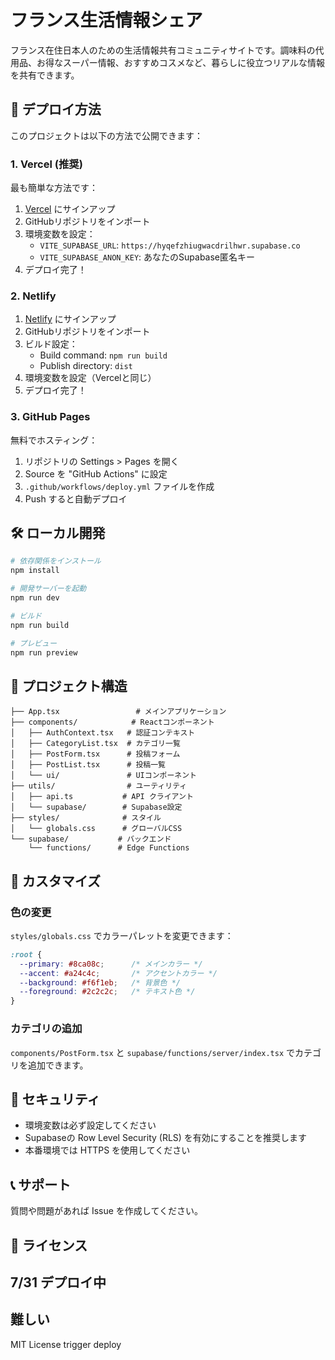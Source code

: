 # フランス生活情報シェア

フランス在住日本人のための生活情報共有コミュニティサイトです。調味料の代用品、お得なスーパー情報、おすすめコスメなど、暮らしに役立つリアルな情報を共有できます。

## 🚀 デプロイ方法

このプロジェクトは以下の方法で公開できます：

### 1. Vercel (推奨)

最も簡単な方法です：

1. [Vercel](https://vercel.com) にサインアップ
2. GitHubリポジトリをインポート
3. 環境変数を設定：
   - `VITE_SUPABASE_URL`: `https://hyqefzhiugwacdrilhwr.supabase.co`
   - `VITE_SUPABASE_ANON_KEY`: あなたのSupabase匿名キー
4. デプロイ完了！

### 2. Netlify

1. [Netlify](https://netlify.com) にサインアップ
2. GitHubリポジトリをインポート
3. ビルド設定：
   - Build command: `npm run build`
   - Publish directory: `dist`
4. 環境変数を設定（Vercelと同じ）
5. デプロイ完了！

### 3. GitHub Pages

無料でホスティング：

1. リポジトリの Settings > Pages を開く
2. Source を "GitHub Actions" に設定
3. `.github/workflows/deploy.yml` ファイルを作成
4. Push すると自動デプロイ

## 🛠️ ローカル開発

```bash
# 依存関係をインストール
npm install

# 開発サーバーを起動
npm run dev

# ビルド
npm run build

# プレビュー
npm run preview
```

## 📁 プロジェクト構造

```
├── App.tsx                 # メインアプリケーション
├── components/            # Reactコンポーネント
│   ├── AuthContext.tsx   # 認証コンテキスト
│   ├── CategoryList.tsx  # カテゴリ一覧
│   ├── PostForm.tsx      # 投稿フォーム
│   ├── PostList.tsx      # 投稿一覧
│   └── ui/               # UIコンポーネント
├── utils/                # ユーティリティ
│   ├── api.ts           # API クライアント
│   └── supabase/        # Supabase設定
├── styles/              # スタイル
│   └── globals.css      # グローバルCSS
└── supabase/           # バックエンド
    └── functions/      # Edge Functions
```

## 🔧 カスタマイズ

### 色の変更

`styles/globals.css` でカラーパレットを変更できます：

```css
:root {
  --primary: #8ca08c;      /* メインカラー */
  --accent: #a24c4c;       /* アクセントカラー */
  --background: #f6f1eb;   /* 背景色 */
  --foreground: #2c2c2c;   /* テキスト色 */
}
```

### カテゴリの追加

`components/PostForm.tsx` と `supabase/functions/server/index.tsx` でカテゴリを追加できます。

## 🔐 セキュリティ

- 環境変数は必ず設定してください
- Supabaseの Row Level Security (RLS) を有効にすることを推奨します
- 本番環境では HTTPS を使用してください

## 📞 サポート

質問や問題があれば Issue を作成してください。

## 📄 ライセンス
## 7/31 デプロイ中
## 難しい
MIT License
trigger deploy
